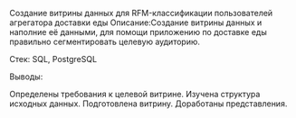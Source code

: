 Создание витрины данных для RFM-классификации пользователей агрегатора доставки еды
Описание:Создание витрины данных и наполние её данными, для помощи приложению по доставке еды правильно сегментировать целевую аудиторию.

Стек: SQL, PostgreSQL

Выводы:

Определены требования к целевой витрине.
Изучена структура исходных данных.
Подготовлена витрину.
Доработаны представления.
